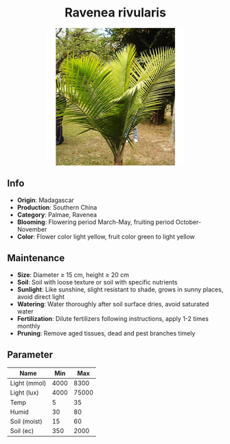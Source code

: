 <h1 align='center'>Ravenea rivularis</h1>
<p align="center">
    <img 
        align='center'
        width='320'
        src="../images/ravenea rivularis.png" 
        alt='Ravenea rivularis' />
</p>

## Info

 - **Origin**: Madagascar
 - **Production**: Southern China
 - **Category**: Palmae, Ravenea
 - **Blooming**: Flowering period March-May, fruiting period October-November
 - **Color**: Flower color light yellow, fruit color green to light yellow

## Maintenance

 - **Size**: Diameter ≥ 15 cm, height ≥ 20 cm
 - **Soil**: Soil with loose texture or soil with specific nutrients
 - **Sunlight**: Like sunshine, slight resistant to shade, grows in sunny places, avoid direct light
 - **Watering**: Water thoroughly after soil surface dries, avoid saturated water
 - **Fertilization**: Dilute fertilizers following instructions, apply 1-2 times monthly
 - **Pruning**: Remove aged tissues, dead and pest branches timely

## Parameter

| Name         | Min  | Max   |
|--------------|------|-------|
| Light (mmol) | 4000 | 8300  |
| Light (lux)  | 4000 | 75000 |
| Temp         | 5    | 35    |
| Humid        | 30   | 80    |
| Soil (moist) | 15   | 60    |
| Soil (ec)    | 350  | 2000  |